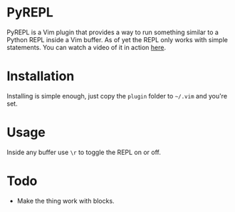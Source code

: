 PyREPL
======

PyREPL is a Vim plugin that provides a way to run something similar
to a Python REPL inside a Vim buffer. As of yet the REPL only works
with simple statements. You can watch a video of it in action [here](http://www.youtube.com/watch?v=u4qT2BbOHbE).

Installation
============

Installing is simple enough, just copy the `plugin` folder to `~/.vim`
and you're set.

Usage
=====

Inside any buffer use `\r` to toggle the REPL on or off.

Todo
====

* Make the thing work with blocks.
